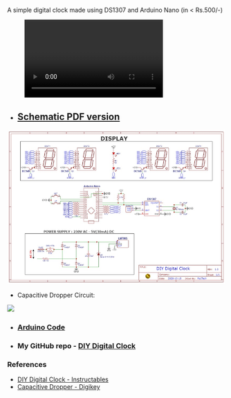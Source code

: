 A simple digital clock made using DS1307 and Arduino Nano (in < Rs.500/-)

<figure class="video_container">
  <video width="320" height="180" controls="true" allowfullscreen="true">
    <source src="media/video.mp4" type="video/mp4">
  </video>
</figure>

* ## <a href="https://pa1tech.github.io/DIY-Digital-Clock/schematic.pdf" target="_blank">**Schematic PDF version**</a>

![Schematic](schematic.jpg "Clock")

* Capacitive Dropper Circuit: 

<img src="https://pa1tech.github.io/DIY-Digital-Clock/media/power.jpg" />

* ### [Arduino Code](https://github.com/pa1tech/DIY-Digital-Clock/tree/main/Arduino%20Code)
* ### My GitHub repo - [DIY Digital Clock](https://github.com/pa1tech/DIY-Digital-Clock)

### References
* <a href="https://www.instructables.com/id/DIY-Digital-Clock-With-7-Segment-LED-Display/" target="_blank">DIY Digital Clock - Instructables</a>
* <a href="https://www.digikey.it/en/maker/projects/capacitive-dropper/965d2328b35e43079e4eb99cf717137f" target="_blank">Capacitive Dropper - Digikey</a>